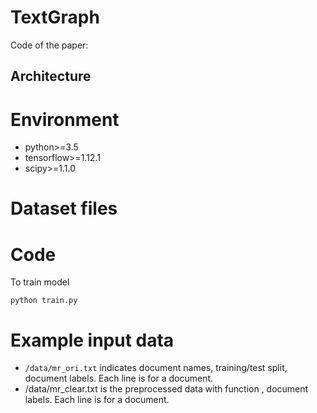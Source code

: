 # TextGraph
Code of the paper:  
## Architecture

# Environment
* python>=3.5
* tensorflow>=1.12.1
* scipy>=1.1.0
# Dataset files

# Code
To train model 

    python train.py
# Example input data
* `/data/mr_ori.txt` indicates document names, training/test split, document labels. Each line is for a document.
* /data/mr_clear.txt is the preprocessed data with function , document labels. Each line is for a document.
    


